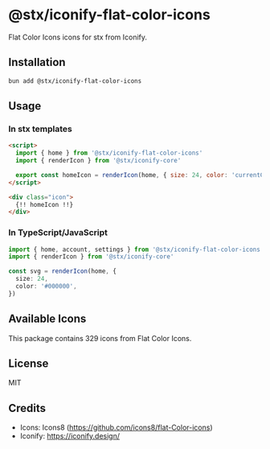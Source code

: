 # @stx/iconify-flat-color-icons

Flat Color Icons icons for stx from Iconify.

## Installation

```bash
bun add @stx/iconify-flat-color-icons
```

## Usage

### In stx templates

```html
<script>
  import { home } from '@stx/iconify-flat-color-icons'
  import { renderIcon } from '@stx/iconify-core'

  export const homeIcon = renderIcon(home, { size: 24, color: 'currentColor' })
</script>

<div class="icon">
  {!! homeIcon !!}
</div>
```

### In TypeScript/JavaScript

```typescript
import { home, account, settings } from '@stx/iconify-flat-color-icons'
import { renderIcon } from '@stx/iconify-core'

const svg = renderIcon(home, {
  size: 24,
  color: '#000000',
})
```

## Available Icons

This package contains 329 icons from Flat Color Icons.

## License

MIT



## Credits

- Icons: Icons8 (https://github.com/icons8/flat-Color-icons)
- Iconify: https://iconify.design/
